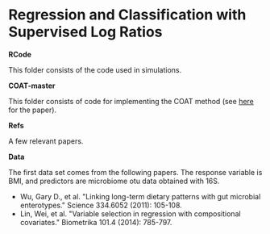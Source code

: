 # Regression and Classification with Supervised Log Ratios

**RCode**

This folder consists of the code used in simulations.

**COAT-master**

This folder consists of code for implementing the COAT method (see [here](https://doi.org/10.1080/01621459.2018.1442340) for the paper).

**Refs**

A few relevant papers. 

**Data**

The first data set comes from the following papers. The response variable is BMI, and predictors are microbiome otu data obtained with 16S. 

  - Wu, Gary D., et al. "Linking long-term dietary patterns with gut microbial enterotypes." Science 334.6052 (2011): 105-108.
  - Lin, Wei, et al. "Variable selection in regression with compositional covariates." Biometrika 101.4 (2014): 785-797.